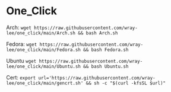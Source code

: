 # One_Click
Arch: `wget https://raw.githubusercontent.com/wray-lee/one_click/main/Arch.sh && bash Arch.sh`


Fedora: `wget https://raw.githubusercontent.com/wray-lee/one_click/main/Fedora.sh && bash Fedora.sh`

Ubuntu `wget https://raw.githubusercontent.com/wray-lee/one_click/main/Ubuntu.sh && bash Ubuntu.sh`


Cert: `export url='https://raw.githubusercontent.com/wray-lee/one_click/main/gencrt.sh' && sh -c "$(curl -kfsSL $url)"`
